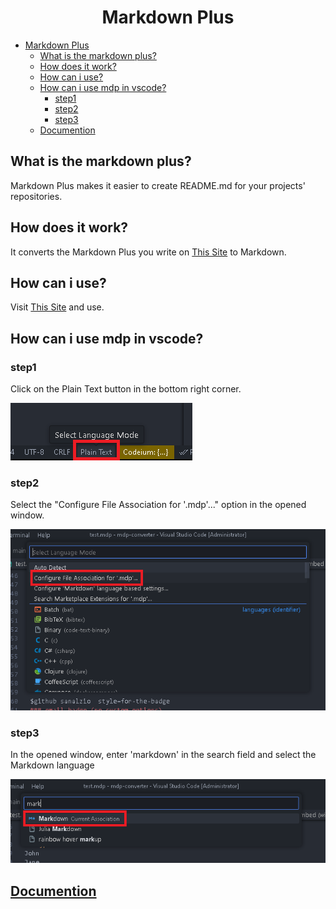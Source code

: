 # <div align="center">Markdown Plus</div>

- [Markdown Plus](#markdown-plus)
  - [What is the markdown plus?](#what-is-the-markdown-plus)
  - [How does it work?](#how-does-it-work)
  - [How can i use?](#how-can-i-use)
  - [How can i use mdp in vscode?](#how-can-i-use-mdp-in-vscode)
    - [step1](#step1)
    - [step2](#step2)
    - [step3](#step3)
  - [Documention](#documention)

## What is the markdown plus?
Markdown Plus makes it easier to create README.md for your projects' repositories.

## How does it work?
It converts the Markdown Plus you write on [This Site](https://sanalzio.github.io/markdown-plus/) to Markdown.

## How can i use?
Visit [This Site](https://sanalzio.github.io/markdown-plus/) and use.

## How can i use mdp in vscode?
### step1
Click on the Plain Text button in the bottom right corner.

![step1](img/step1.png)
### step2
Select the "Configure File Association for '.mdp'..." option in the opened window.

![step2](img/step2.png)
### step3
In the opened window, enter 'markdown' in the search field and select the Markdown language

![step3](img/step3.png)

## [Documention](https://sanalzio.github.io/markdown-plus/doc.html)
